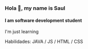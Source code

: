 ### Hola 👋, my name is Saul
#### I am software development student
I'm just learning

Habilidades: JAVA / JS / HTML / CSS

<!---
SaulMMBP/SaulMMBP is a ✨ special ✨ repository because its `README.md` (this file) appears on your GitHub profile.
You can click the Preview link to take a look at your changes.
--->
